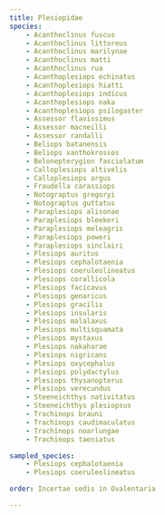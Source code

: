 ```yaml
---
title: Plesiopidae
species:
    - Acanthoclinus fuscus
    - Acanthoclinus littoreus
    - Acanthoclinus marilynae
    - Acanthoclinus matti
    - Acanthoclinus rua
    - Acanthoplesiops echinatus
    - Acanthoplesiops hiatti
    - Acanthoplesiops indicus
    - Acanthoplesiops naka
    - Acanthoplesiops psilogaster
    - Assessor flavissimus
    - Assessor macneilli
    - Assessor randalli
    - Beliops batanensis
    - Beliops xanthokrossos
    - Belonepterygion fasciolatum
    - Calloplesiops altivelis
    - Calloplesiops argus
    - Fraudella carassiops
    - Notograptus gregoryi
    - Notograptus guttatus
    - Paraplesiops alisonae
    - Paraplesiops bleekeri
    - Paraplesiops meleagris
    - Paraplesiops poweri
    - Paraplesiops sinclairi
    - Plesiops auritus
    - Plesiops cephalotaenia
    - Plesiops coeruleolineatus
    - Plesiops corallicola
    - Plesiops facicavus
    - Plesiops genaricus
    - Plesiops gracilis
    - Plesiops insularis
    - Plesiops malalaxus
    - Plesiops multisquamata
    - Plesiops mystaxus
    - Plesiops nakaharae
    - Plesiops nigricans
    - Plesiops oxycephalus
    - Plesiops polydactylus
    - Plesiops thysanopterus
    - Plesiops verecundus
    - Steeneichthys nativitatus
    - Steeneichthys plesiopsus
    - Trachinops brauni
    - Trachinops caudimaculatus
    - Trachinops noarlungae
    - Trachinops taeniatus

sampled_species:
    - Plesiops cephalotaenia
    - Plesiops coeruleolineatus

order: Incertae sedis in Ovalentaria

---
```

